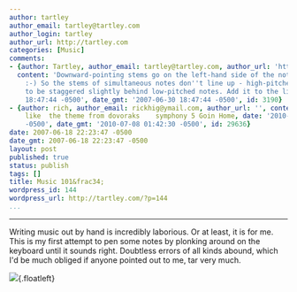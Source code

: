 ```yaml
---
author: tartley
author_email: tartley@tartley.com
author_login: tartley
author_url: http://tartley.com
categories: [Music]
comments:
- {author: Tartley, author_email: tartley@tartley.com, author_url: 'http://tartley.com',
  content: 'Downward-pointing stems go on the left-hand side of the note. Thanks.
    :-) So the stems of simultaneous notes don''t line up - high-pitched notes appear
    to be staggered slightly behind low-pitched notes. Add it to the list.', date: '2007-06-30
    18:47:44 -0500', date_gmt: '2007-06-30 18:47:44 -0500', id: 3190}
- {author: rich, author_email: rickhig@ymail.com, author_url: '', content: this sounds
    like  the theme from dovoraks    symphony 5 Goin Home, date: '2010-07-08 02:42:30
    -0500', date_gmt: '2010-07-08 01:42:30 -0500', id: 29636}
date: 2007-06-18 22:23:47 -0500
date_gmt: 2007-06-18 22:23:47 -0500
layout: post
published: true
status: publish
tags: []
title: Music 101&frac34;
wordpress_id: 144
wordpress_url: http://tartley.com/?p=144
...
```

---

Writing music out by hand is incredibly laborious. Or at least, it is
for me. This is my first attempt to pen some notes by plonking around on
the keyboard until it sounds right. Doubtless errors of all kinds
abound, which I'd be much obliged if anyone pointed out to me, tar very
much.

![](http://tartley.com/wp-content/uploads/2007/06/score-largo.jpg){.floatleft}


